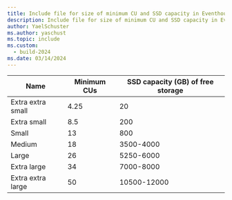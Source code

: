 ```yaml
---
title: Include file for size of minimum CU and SSD capacity in Eventhouse for guaranteed availability in Microsoft Fabric
description: Include file for size of minimum CU and SSD capacity in Eventhouse for guaranteed availability in Microsoft Fabric.
author: YaelSchuster
ms.author: yaschust
ms.topic: include
ms.custom:
  - build-2024
ms.date: 03/14/2024
---
```

| Name                 | Minimum CUs | SSD capacity (GB) of free storage |
| -----------          | ----------- | --------------------------------- |
| Extra extra small    | 4.25        | 20                                |
| Extra small          | 8.5         | 200                               |
| Small                | 13          | 800                               |
| Medium               | 18          | 3500-4000                         |
| Large                | 26          | 5250-6000                         |
| Extra large          | 34          | 7000-8000                         |
| Extra extra large    | 50          | 10500-12000                       |

